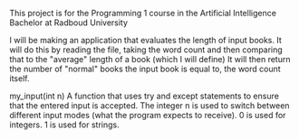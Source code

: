 This project is for the Programming 1 course in the Artificial Intelligence Bachelor at Radboud University

I will be making an application that evaluates the length of input books. 
It will do this by reading the file, taking the word count and then comparing that to the "average" length of a book (which I will define)
It will then return the number of "normal" books the input book is equal to, the word count itself.

my_input(int n)
    A function that uses try and except statements to ensure that the entered input is accepted.
    The integer n is used to switch between different input modes (what the program expects to receive).
    0 is used for integers.
    1 is used for strings.
    
